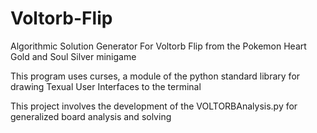 # Voltorb-Flip
Algorithmic Solution Generator For Voltorb Flip from the Pokemon Heart Gold and Soul Silver minigame

This program uses curses, a module of the python standard library for drawing Texual User Interfaces to the terminal

This project involves the development of the VOLTORBAnalysis.py for generalized board analysis and solving
